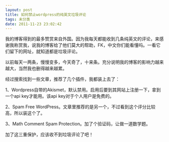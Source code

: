 ```yaml
---
layout: post
title: 如何禁止wordpress的纯英文垃圾评论
tags: 未分类
date: 2011-11-23 23:02:42
---
```


我的博客得到的最多赞赏来自外国。因为我每天都能收到几条纯英文的评论，来感谢我称赏我，说我的博客给了他们莫大的帮助，FK，中文你们能看懂吗。一看它们留下的网址，就知道都是垃圾评论。

以前每天一两条，慢慢变多，今天奇了，十来条。充分说明我的博客的影响力越来越大，当然我也删得越来越累。

经过搜索找到一些文章，推荐了几个插件，我都装上去了：

1、Wordpress自带的Akismet，默认禁用。启用后要到其网站上注册一下，拿到一个api key才能用。该api key对于个人用户是免费的。

2、Spam Free WordPress。文章里推荐的是另一个，不过看到这个评分比较高，所以装这个了。

3、Math Comment Spam Protection。加了个验证码，让做一道数学题。

加了这三重保护，应该收不到垃圾评论了吧！
